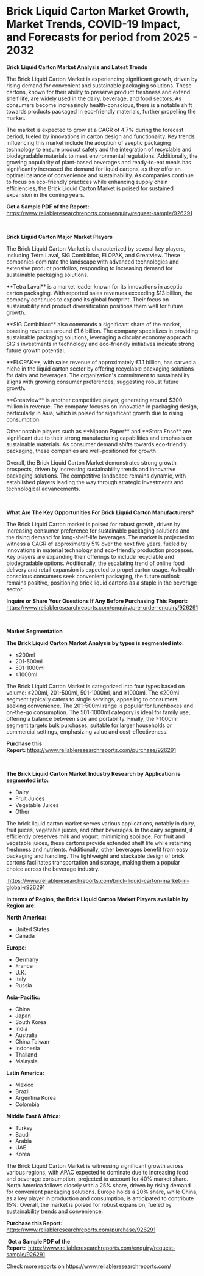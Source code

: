 <p><h1>Brick Liquid Carton Market Growth, Market Trends, COVID-19 Impact, and Forecasts for period from 2025 - 2032</h1></p><p><strong>Brick Liquid Carton Market Analysis and Latest Trends</strong></p>
<p><p>The Brick Liquid Carton Market is experiencing significant growth, driven by rising demand for convenient and sustainable packaging solutions. These cartons, known for their ability to preserve product freshness and extend shelf life, are widely used in the dairy, beverage, and food sectors. As consumers become increasingly health-conscious, there is a notable shift towards products packaged in eco-friendly materials, further propelling the market. </p><p>The market is expected to grow at a CAGR of 4.7% during the forecast period, fueled by innovations in carton design and functionality. Key trends influencing this market include the adoption of aseptic packaging technology to ensure product safety and the integration of recyclable and biodegradable materials to meet environmental regulations. Additionally, the growing popularity of plant-based beverages and ready-to-eat meals has significantly increased the demand for liquid cartons, as they offer an optimal balance of convenience and sustainability. As companies continue to focus on eco-friendly practices while enhancing supply chain efficiencies, the Brick Liquid Carton Market is poised for sustained expansion in the coming years.</p></p>
<p><strong>Get a Sample PDF of the Report:&nbsp;</strong> <a href="https://www.reliableresearchreports.com/enquiry/request-sample/926291?utm_campaign=2797&utm_medium=2&utm_source=Github&utm_content=ia&utm_term=24032025&utm_id=brick-liquid-carton">https://www.reliableresearchreports.com/enquiry/request-sample/926291</a></p>
<p>&nbsp;</p>
<p><strong>Brick Liquid Carton Major Market Players</strong></p>
<p><p>The Brick Liquid Carton Market is characterized by several key players, including Tetra Laval, SIG Combibloc, ELOPAK, and Greatview. These companies dominate the landscape with advanced technologies and extensive product portfolios, responding to increasing demand for sustainable packaging solutions.</p><p>**Tetra Laval** is a market leader known for its innovations in aseptic carton packaging. With reported sales revenues exceeding $13 billion, the company continues to expand its global footprint. Their focus on sustainability and product diversification positions them well for future growth.</p><p>**SIG Combibloc** also commands a significant share of the market, boasting revenues around €1.6 billion. The company specializes in providing sustainable packaging solutions, leveraging a circular economy approach. SIG's investments in technology and eco-friendly initiatives indicate strong future growth potential.</p><p>**ELOPAK**, with sales revenue of approximately €1.1 billion, has carved a niche in the liquid carton sector by offering recyclable packaging solutions for dairy and beverages. The organization's commitment to sustainability aligns with growing consumer preferences, suggesting robust future growth.</p><p>**Greatview** is another competitive player, generating around $300 million in revenue. The company focuses on innovation in packaging design, particularly in Asia, which is poised for significant growth due to rising consumption.</p><p>Other notable players such as **Nippon Paper** and **Stora Enso** are significant due to their strong manufacturing capabilities and emphasis on sustainable materials. As consumer demand shifts towards eco-friendly packaging, these companies are well-positioned for growth.</p><p>Overall, the Brick Liquid Carton Market demonstrates strong growth prospects, driven by increasing sustainability trends and innovative packaging solutions. The competitive landscape remains dynamic, with established players leading the way through strategic investments and technological advancements.</p></p>
<p>&nbsp;</p>
<p><strong>What Are The Key Opportunities For Brick Liquid Carton Manufacturers?</strong></p>
<p><p>The Brick Liquid Carton market is poised for robust growth, driven by increasing consumer preference for sustainable packaging solutions and the rising demand for long-shelf-life beverages. The market is projected to witness a CAGR of approximately 5% over the next five years, fueled by innovations in material technology and eco-friendly production processes. Key players are expanding their offerings to include recyclable and biodegradable options. Additionally, the escalating trend of online food delivery and retail expansion is expected to propel carton usage. As health-conscious consumers seek convenient packaging, the future outlook remains positive, positioning brick liquid cartons as a staple in the beverage sector.</p></p>
<p><strong>Inquire or Share Your Questions If Any Before Purchasing This Report:</strong> <a href="https://www.reliableresearchreports.com/enquiry/pre-order-enquiry/926291?utm_campaign=2797&utm_medium=2&utm_source=Github&utm_content=ia&utm_term=24032025&utm_id=brick-liquid-carton">https://www.reliableresearchreports.com/enquiry/pre-order-enquiry/926291</a></p>
<p>&nbsp;</p>
<p><strong>Market Segmentation</strong></p>
<p><strong>The Brick Liquid Carton Market Analysis by types is segmented into:</strong></p>
<p><ul><li>≤200ml</li><li>201-500ml</li><li>501-1000ml</li><li>≥1000ml</li></ul></p>
<p><p>The Brick Liquid Carton Market is categorized into four types based on volume: ≤200ml, 201-500ml, 501-1000ml, and ≥1000ml. The ≤200ml segment typically caters to single servings, appealing to consumers seeking convenience. The 201-500ml range is popular for lunchboxes and on-the-go consumption. The 501-1000ml category is ideal for family use, offering a balance between size and portability. Finally, the ≥1000ml segment targets bulk purchases, suitable for larger households or commercial settings, emphasizing value and cost-effectiveness.</p></p>
<p><strong>Purchase this Report:&nbsp;</strong><a href="https://www.reliableresearchreports.com/purchase/926291?utm_campaign=2797&utm_medium=2&utm_source=Github&utm_content=ia&utm_term=24032025&utm_id=brick-liquid-carton">https://www.reliableresearchreports.com/purchase/926291</a></p>
<p>&nbsp;</p>
<p><strong>The Brick Liquid Carton Market Industry Research by Application is segmented into:</strong></p>
<p><ul><li>Dairy</li><li>Fruit Juices</li><li>Vegetable Juices</li><li>Other</li></ul></p>
<p><p>The brick liquid carton market serves various applications, notably in dairy, fruit juices, vegetable juices, and other beverages. In the dairy segment, it efficiently preserves milk and yogurt, minimizing spoilage. For fruit and vegetable juices, these cartons provide extended shelf life while retaining freshness and nutrients. Additionally, other beverages benefit from easy packaging and handling. The lightweight and stackable design of brick cartons facilitates transportation and storage, making them a popular choice across the beverage industry.</p></p>
<p><a href="https://www.reliableresearchreports.com/brick-liquid-carton-market-in-global-r926291?utm_campaign=2797&utm_medium=2&utm_source=Github&utm_content=ia&utm_term=24032025&utm_id=brick-liquid-carton">&nbsp;https://www.reliableresearchreports.com/brick-liquid-carton-market-in-global-r926291</a></p>
<p><strong>In terms of Region, the Brick Liquid Carton Market Players available by Region are:</strong></p>
<p>
    <p> <strong> North America: </strong>
        <ul>
            <li>United States</li>
            <li>Canada</li>
        </ul>
        </p> 
    <p> <strong> Europe: </strong>
        <ul>
            <li>Germany</li>
            <li>France</li>
            <li>U.K.</li>
            <li>Italy</li>
            <li>Russia</li>
        </ul>
        </p> 
    <p> <strong> Asia-Pacific: </strong>
        <ul>
            <li>China</li>
            <li>Japan</li>
            <li>South Korea</li>
            <li>India</li>
            <li>Australia</li>
            <li>China Taiwan</li>
            <li>Indonesia</li>
            <li>Thailand</li>
            <li>Malaysia</li>
        </ul>
        </p> 
    <p> <strong> Latin America: </strong>
        <ul>
            <li>Mexico</li>
            <li>Brazil</li>
            <li>Argentina Korea</li>
            <li>Colombia</li>
        </ul>
        </p> 
    <p> <strong> Middle East & Africa: </strong>
        <ul>
            <li>Turkey</li>
            <li>Saudi</li>
            <li>Arabia</li>
            <li>UAE</li>
            <li>Korea</li>
        </ul>
    </p>
    </p>
<p><p>The Brick Liquid Carton Market is witnessing significant growth across various regions, with APAC expected to dominate due to increasing food and beverage consumption, projected to account for 40% market share. North America follows closely with a 25% share, driven by rising demand for convenient packaging solutions. Europe holds a 20% share, while China, as a key player in production and consumption, is anticipated to contribute 15%. Overall, the market is poised for robust expansion, fueled by sustainability trends and convenience.</p></p>
<p><strong>Purchase this Report: </strong><a href="https://www.reliableresearchreports.com/purchase/926291?utm_campaign=2797&utm_medium=2&utm_source=Github&utm_content=ia&utm_term=24032025&utm_id=brick-liquid-carton">https://www.reliableresearchreports.com/purchase/926291</a></p>
<p>&nbsp;<strong>Get a Sample PDF of the Report:&nbsp;&nbsp;</strong><a href="https://www.reliableresearchreports.com/enquiry/request-sample/926291?utm_campaign=2797&utm_medium=2&utm_source=Github&utm_content=ia&utm_term=24032025&utm_id=brick-liquid-carton">https://www.reliableresearchreports.com/enquiry/request-sample/926291</a></p>
<p><strong></strong></p>
<p>Check more reports on <a href="https://www.reliableresearchreports.com/?utm_campaign=2797&utm_medium=2&utm_source=Github&utm_content=ia&utm_term=24032025&utm_id=brick-liquid-carton">https://www.reliableresearchreports.com/</a></p>
